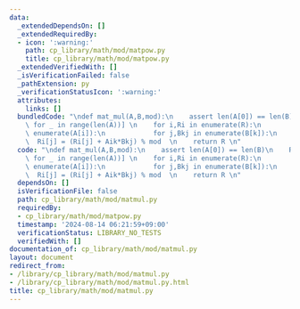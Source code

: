 ```yaml
---
data:
  _extendedDependsOn: []
  _extendedRequiredBy:
  - icon: ':warning:'
    path: cp_library/math/mod/matpow.py
    title: cp_library/math/mod/matpow.py
  _extendedVerifiedWith: []
  _isVerificationFailed: false
  _pathExtension: py
  _verificationStatusIcon: ':warning:'
  attributes:
    links: []
  bundledCode: "\ndef mat_mul(A,B,mod):\n    assert len(A[0]) == len(B)\n    R = [[0]*len(B[0])\
    \ for _ in range(len(A))] \n    for i,Ri in enumerate(R):\n        for k,Aik in\
    \ enumerate(A[i]):\n            for j,Bkj in enumerate(B[k]):\n              \
    \  Ri[j] = (Ri[j] + Aik*Bkj) % mod  \n    return R \n"
  code: "\ndef mat_mul(A,B,mod):\n    assert len(A[0]) == len(B)\n    R = [[0]*len(B[0])\
    \ for _ in range(len(A))] \n    for i,Ri in enumerate(R):\n        for k,Aik in\
    \ enumerate(A[i]):\n            for j,Bkj in enumerate(B[k]):\n              \
    \  Ri[j] = (Ri[j] + Aik*Bkj) % mod  \n    return R \n"
  dependsOn: []
  isVerificationFile: false
  path: cp_library/math/mod/matmul.py
  requiredBy:
  - cp_library/math/mod/matpow.py
  timestamp: '2024-08-14 06:21:59+09:00'
  verificationStatus: LIBRARY_NO_TESTS
  verifiedWith: []
documentation_of: cp_library/math/mod/matmul.py
layout: document
redirect_from:
- /library/cp_library/math/mod/matmul.py
- /library/cp_library/math/mod/matmul.py.html
title: cp_library/math/mod/matmul.py
---
```

